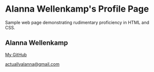 # Alanna Wellenkamp's Profile Page

Sample web page demonstrating rudimentary proficiency in HTML and CSS.

## Alanna Wellenkamp

[My GitHub](https://github.com/AlannaWellenkamp)

actuallyalanna@gmail.com
